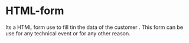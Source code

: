 # HTML-form
Its a HTML form use to fill tin the data of the customer . This form can be use for any technical event or for any other reason.
